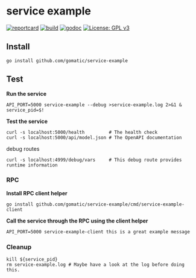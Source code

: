 # service example

[![reportcard](https://goreportcard.com/badge/github.com/gomatic/service-example)](https://goreportcard.com/report/github.com/gomatic/service-example)
[![build](https://travis-ci.org/gomatic/service-example.svg?branch=master)](https://travis-ci.org/gomatic/service-example)
[![godoc](https://godoc.org/github.com/gomatic/service-example?status.svg)](https://godoc.org/github.com/gomatic/service-example)
[![License: GPL v3](https://img.shields.io/badge/License-GPL%20v3-blue.svg)](http://www.gnu.org/licenses/gpl-3.0)

## Install

    go install github.com/gomatic/service-example
    
## Test

**Run the service**
    
    API_PORT=5000 service-example --debug >service-example.log 2>&1 & service_pid=$!

**Test the service**

    curl -s localhost:5000/health         # The health check
    curl -s localhost:5000/api/model.json # The OpenAPI documentation

debug routes

    curl -s localhost:4999/debug/vars     # This debug route provides runtime information

### RPC

**Install RPC client helper**

    go install github.com/gomatic/service-example/cmd/service-example-client

**Call the service through the RPC using the client helper**

    API_PORT=5000 service-example-client this is a great example message

### Cleanup

    kill ${service_pid}
    rm service-example.log # Maybe have a look at the log before doing this.
